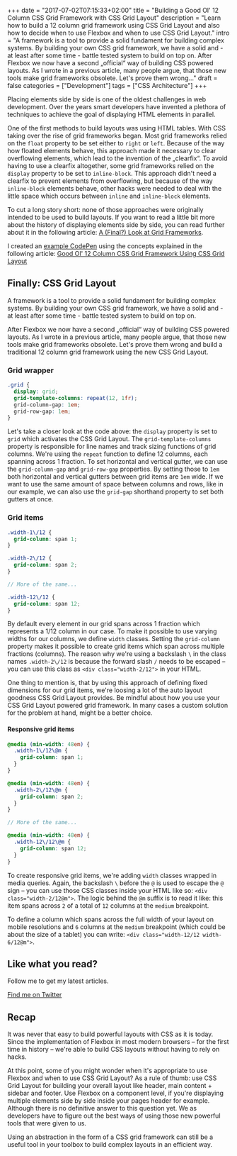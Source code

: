 +++
date = "2017-07-02T07:15:33+02:00"
title = "Building a Good Ol' 12 Column CSS Grid Framework with CSS Grid Layout"
description = "Learn how to build a 12 column grid framework using CSS Grid Layout and also how to decide when to use Flexbox and when to use CSS Grid Layout."
intro = "A framework is a tool to provide a solid fundament for building complex systems. By building your own CSS grid framework, we have a solid and - at least after some time - battle tested system to build on top on. After Flexbox we now have a second „official“ way of building CSS powered layouts. As I wrote in a previous article, many people argue, that those new tools make grid frameworks obsolete. Let's prove them wrong..."
draft = false
categories = ["Development"]
tags = ["CSS Architecture"]
+++

Placing elements side by side is one of the oldest challenges in web development. Over the years smart developers have invented a plethora of techniques to achieve the goal of displaying HTML elements in parallel.

One of the first methods to build layouts was using HTML tables. With CSS taking over the rise of grid frameworks began. Most grid frameworks relied on the `float` property to be set either to `right` or `left`. Because of the way how floated elements behave, this approach made it necessary to clear overflowing elements, which lead to the invention of the „clearfix“. To avoid having to use a clearfix altogether, some grid frameworks relied on the `display` property to be set to `inline-block`. This approach didn't need a clearfix to prevent elements from overflowing, but because of the way `inline-block` elements behave, other hacks were needed to deal with the little space which occurs between `inline` and `inline-block` elements.

To cut a long story short: none of those approaches were originally intended to be used to build layouts. If you want to read a little bit more about the history of displaying elements side by side, you can read further about it in the following article: [A (Final?) Look at Grid Frameworks](/blog/a-final-look-at-grid-frameworks/).

I created an [example CodePen](https://codepen.io/maoberlehner/pen/aWarZO) using the concepts explained in the following article: [Good Ol' 12 Column CSS Grid Framework Using CSS Grid Layout](https://codepen.io/maoberlehner/pen/aWarZO)

## Finally: CSS Grid Layout

A framework is a tool to provide a solid fundament for building complex systems. By building your own CSS grid framework, we have a solid and - at least after some time - battle tested system to build on top on.

After Flexbox we now have a second „official“ way of building CSS powered layouts. As I wrote in a previous article, many people argue, that those new tools make grid frameworks obsolete. Let's prove them wrong and build a traditional 12 column grid framework using the new CSS Grid Layout.

### Grid wrapper

```scss
.grid {
  display: grid;
  grid-template-columns: repeat(12, 1fr);
  grid-column-gap: 1em;
  grid-row-gap: 1em;
}
```

Let's take a closer look at the code above: the `display` property is set to `grid` which activates the CSS Grid Layout. The `grid-template-columns` property is responsible for line names and track sizing functions of grid columns. We're using the `repeat` function to define 12 columns, each spanning across 1 fraction. To set horizontal and vertical gutter, we can use the `grid-column-gap` and `grid-row-gap` properties. By setting those to `1em` both horizontal and vertical gutters between grid items are `1em` wide. If we want to use the same amount of space between columns and rows, like in our example, we can also use the `grid-gap` shorthand property to set both gutters at once.

### Grid items

```scss
.width-1\/12 {
  grid-column: span 1;
}

.width-2\/12 {
  grid-column: span 2;
}

// More of the same...

.width-12\/12 {
  grid-column: span 12;
}
```

By default every element in our grid spans across 1 fraction which represents a 1/12 column in our case. To make it possible to use varying widths for our columns, we define `width` classes. Setting the `grid-column` property makes it possible to create grid items which span across multiple fractions (columns). The reason why we're using a backslash `\` in the class names `.width-2\/12` is because the forward slash `/` needs to be escaped – you can use this class as `<div class="width-2/12">` in your HTML.

One thing to mention is, that by using this approach of defining fixed dimensions for our grid items, we're loosing a lot of the auto layout goodness CSS Grid Layout provides. Be mindful about how you use your CSS Grid Layout powered grid framework. In many cases a custom solution for the problem at hand, might be a better choice.

#### Responsive grid items

```scss
@media (min-width: 48em) {
  .width-1\/12\@m {
    grid-column: span 1;
  }
}

@media (min-width: 48em) {
  .width-2\/12\@m {
    grid-column: span 2;
  }
}

// More of the same...

@media (min-width: 48em) {
  .width-12\/12\@m {
    grid-column: span 12;
  }
}
```

To create responsive grid items, we're adding `width` classes wrapped in media queries. Again, the backslash `\` before the `@` is used to escape the `@` sign – you can use those CSS classes inside your HTML like so: `<div class="width-2/12@m">`. The logic behind the `@m` suffix is to read it like: this item spans across `2` of a total of `12` columns at the `medium` breakpoint.

To define a column which spans across the full width of your layout on mobile resolutions and `6` columns at the `medium` breakpoint (which could be about the size of a tablet) you can write: `<div class="width-12/12 width-6/12@m">`.

<div class="c-content__broad">
  <div class="c-twitter-teaser">
    <div class="c-twitter-teaser__content">
      <h2 class="c-twitter-teaser__headline">Like what you read?</h2>
      <p class="c-twitter-teaser__body">
        Follow me to get my latest articles.
      </p>
      <a class="c-button c-button--outline c-twitter-teaser__button" rel="nofollow" href="https://twitter.com/maoberlehner" data-event-category="link" data-event-action="click: contact" data-event-label="Twitter (article content)">
        Find me on Twitter
      </a>
    </div>
  </div>
</div>

## Recap

It was never that easy to build powerful layouts with CSS as it is today. Since the implementation of Flexbox in most modern browsers – for the first time in history – we're able to build CSS layouts without having to rely on hacks.

At this point, some of you might wonder when it's appropriate to use Flexbox and when to use CSS Grid Layout? As a rule of thumb: use CSS Grid Layout for building your overall layout like header, main content + sidebar and footer. Use Flexbox on a component level, if you're displaying multiple elements side by side inside your pages header for example. Although there is no definitive answer to this question yet. We as developers have to figure out the best ways of using those new powerful tools that were given to us.

Using an abstraction in the form of a CSS grid framework can still be a useful tool in your toolbox to build complex layouts in an efficient way.
